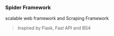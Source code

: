 ### Spider Framework

scalable web framework and Scraping Framework

> Inspired by Flask, Fast API and BS4

